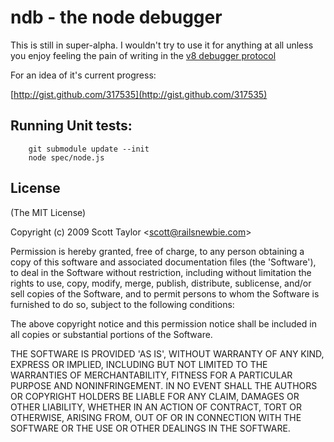 
# ndb - the node debugger

This is still in super-alpha.  I wouldn't try to use it for anything at all
unless you enjoy feeling the pain of writing in the
[v8 debugger protocol](http://code.google.com/p/v8/wiki/DebuggerProtocol)

For an idea of it's current progress:

  [http://gist.github.com/317535](http://gist.github.com/317535)

## Running Unit tests:

        git submodule update --init
        node spec/node.js

## License

(The MIT License)

Copyright (c) 2009 Scott Taylor &lt;scott@railsnewbie.com&gt;

Permission is hereby granted, free of charge, to any person obtaining
a copy of this software and associated documentation files (the
'Software'), to deal in the Software without restriction, including
without limitation the rights to use, copy, modify, merge, publish,
distribute, sublicense, and/or sell copies of the Software, and to
permit persons to whom the Software is furnished to do so, subject to
the following conditions:

The above copyright notice and this permission notice shall be
included in all copies or substantial portions of the Software.

THE SOFTWARE IS PROVIDED 'AS IS', WITHOUT WARRANTY OF ANY KIND,
EXPRESS OR IMPLIED, INCLUDING BUT NOT LIMITED TO THE WARRANTIES OF
MERCHANTABILITY, FITNESS FOR A PARTICULAR PURPOSE AND NONINFRINGEMENT.
IN NO EVENT SHALL THE AUTHORS OR COPYRIGHT HOLDERS BE LIABLE FOR ANY
CLAIM, DAMAGES OR OTHER LIABILITY, WHETHER IN AN ACTION OF CONTRACT,
TORT OR OTHERWISE, ARISING FROM, OUT OF OR IN CONNECTION WITH THE
SOFTWARE OR THE USE OR OTHER DEALINGS IN THE SOFTWARE.
